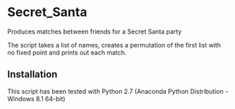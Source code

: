 Secret_Santa
============

Produces matches between friends for a Secret Santa party

The script takes a list of names, creates a permutation of the first list with
no fixed point and prints out each match.

Installation
------------

This script has been tested with Python 2.7 (Anaconda Python Distribution - Windows 8.1 64-bit)
